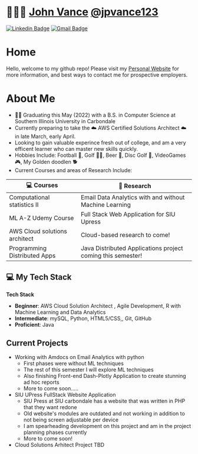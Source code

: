 
# 👨🏻‍💻 [John Vance](https://jpvance123.github.io/Profile-Page/#) [@jpvance123](https://jpvance123.github.io/Profile-Page/#)

[![Linkedin Badge](https://img.shields.io/badge/LinkedIn-0077B5?style=for-the-badge&logo=linkedin&logoColor=white&link=www.linkedin.com/in/Congratz-you-have-made-it)](www.linkedin.com/in/Congratz-you-have-made-it) [![Gmail Badge](https://img.shields.io/badge/Gmail-D14836?style=for-the-badge&logo=gmail&logoColor=white&mailto:jpvance123@gmail.com)](mailto:jpvance123@gmail.com)

<!-- :man_technologist: Personal Site: [John-Vance](https://jpvance123.github.io/Profile-Page/) :mailbox_with_mail: Linkedin: [JohnVance](https://jpvance123.github.io/Profile-Page/#) -->


# Home
Hello, welcome to my github repo! Please visit my [Personal Website](https://jpvance123.github.io/Profile-Page/#) for more information, and best ways to contact me for prospective employers. 

# About Me
- :man_student: Graduating this May (2022) with a B.S. in Computer Science at Southern Illinois University in Carbondale 
- Currently preparing to take the :cloud: AWS Certified Solutions Architect	:cloud: in late March, early April.
- Looking to gain valuable experince fresh out of college, and am a very efficent learner who can master new skills quickly.
- Hobbies Include: Football :football:, Golf 🏌️‍♂️, Beer :beer:, Disc Golf :flying_disc:, VideoGames :video_game:, My Golden doodlen :dog2:
- Current Courses and areas of Research Include:
<!-- START OF PROFILE STACK, DO NOT REMOVE -->
| 💻 **Courses** | 🚀 **Research** |
|-|-|
|Computational statistics II|Email Data Analytics with and without Machine Learning|
|ML A-Z Udemy Course| Full Stack Web Application for SIU Upress|
|AWS Cloud solutions architect| Cloud-based research to come!|
|Programming Distributed Apps| Java Distributed Applications project coming this semester!

## 💻 My Tech Stack
**Tech Stack** 
- **Beginner**: AWS Cloud Solution Architect , Agile Development, R with Machine Learning and Data Analytics 
- **Intermediate**: mySQL, Python, HTML5/CSS,, Git, GitHub
- **Proficient**: Java

## Current Projects
- Working with Amdocs on Email Analytics with python
  - First phases were without ML techniques
  - The rest of this semester I will explore ML techniques
  - Also finishing Front-end Dash-Plotly Application to create stunning ad hoc reports
  - More to come soon.....
- SIU UPress FullStack Website Application
  - SIU Press at SIU carbondale has a website that was written in PHP that they want redone
  - Old website's modules are outdated and not working in addition to not being screen adjustable per device
  - I am spearheading development on this project and am in the project planning phases currently
  - More to come soon! 
- Cloud Solutions Arhitect Project TBD 
